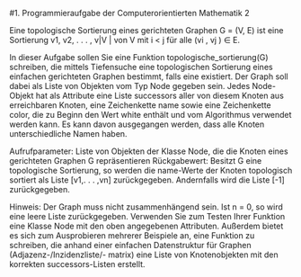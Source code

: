 #1. Programmieraufgabe der Computerorientierten Mathematik 2

Eine topologische Sortierung eines gerichteten Graphen G = (V, E) ist eine Sortierung v1, v2, . . . , v|V |
von V mit i < j für alle (vi
, vj ) ∈ E.

In dieser Aufgabe sollen Sie eine Funktion topologische_sortierung(G) schreiben, die mittels
Tiefensuche eine topologischen Sortierung eines einfachen gerichteten Graphen bestimmt, falls
eine existiert. Der Graph soll dabei als Liste von Objekten vom Typ Node gegeben sein. Jedes
Node-Objekt hat als Attribute eine Liste successors aller von diesem Knoten aus erreichbaren
Knoten, eine Zeichenkette name sowie eine Zeichenkette color, die zu Beginn den Wert white
enthält und vom Algorithmus verwendet werden kann. Es kann davon ausgegangen werden, dass
alle Knoten unterschiedliche Namen haben.

Aufrufparameter:
Liste von Objekten der Klasse Node, die die Knoten eines gerichteten Graphen
G repräsentieren
Rückgabewert:
Besitzt G eine topologische Sortierung, so werden die name-Werte der Knoten
topologisch sortiert als Liste [v1,. . . ,vn] zurückgegeben. Andernfalls wird die Liste [-1] zurückgegeben.

Hinweis: Der Graph muss nicht zusammenhängend sein. Ist n = 0, so wird eine leere Liste zurückgegeben.
Verwenden Sie zum Testen Ihrer Funktion eine Klasse Node mit den oben angegebenen
Attributen. Außerdem bietet es sich zum Ausprobieren mehrerer Beispiele an, eine Funktion
zu schreiben, die anhand einer einfachen Datenstruktur für Graphen (Adjazenz-/Inzidenzliste/-
matrix) eine Liste von Knotenobjekten mit den korrekten successors-Listen erstellt.